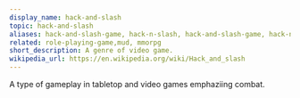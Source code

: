 ```yaml
---
display_name: hack-and-slash
topic: hack-and-slash
aliases: hack-and-slash-game, hack-n-slash, hack-and-slash-game, hack-n-slash-game, hack-and-slay-game, hack-n-slay, hack-and-slay-game, hack-n-slay-game
related: role-playing-game,mud, mmorpg
short_description: A genre of video game.
wikipedia_url: https://en.wikipedia.org/wiki/Hack_and_slash
---
```

A type of gameplay in tabletop and video games emphaziing combat.